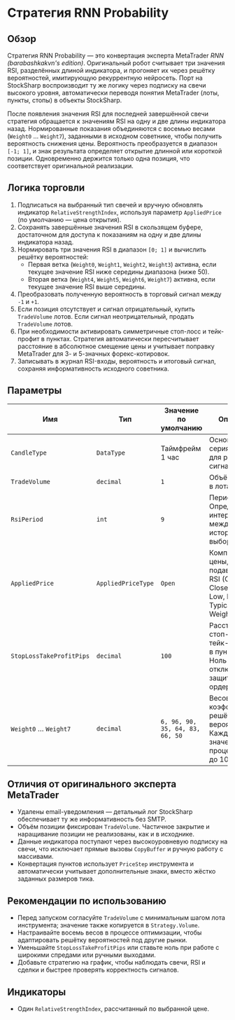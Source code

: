 # Стратегия RNN Probability

## Обзор
Стратегия RNN Probability — это конвертация эксперта MetaTrader *RNN (barabashkakvn's edition)*. Оригинальный робот считывает три значения RSI, разделённых длиной индикатора, и прогоняет их через решётку вероятностей, имитирующую рекуррентную нейросеть. Порт на StockSharp воспроизводит ту же логику через подписку на свечи высокого уровня, автоматически переводя понятия MetaTrader (лоты, пункты, стопы) в объекты StockSharp.

После появления значения RSI для последней завершённой свечи стратегия обращается к значениям RSI на одну и две длины индикатора назад. Нормированные показания объединяются с восемью весами (`Weight0` … `Weight7`), заданными в исходном советнике, чтобы получить вероятность снижения цены. Вероятность преобразуется в диапазон `[-1; 1]`, и знак результата определяет открытие длинной или короткой позиции. Одновременно держится только одна позиция, что соответствует оригинальной реализации.

## Логика торговли
1. Подписаться на выбранный тип свечей и вручную обновлять индикатор `RelativeStrengthIndex`, используя параметр `AppliedPrice` (по умолчанию — цена открытия).
2. Сохранять завершённые значения RSI в скользящем буфере, достаточном для доступа к показаниям на одну и две длины индикатора назад.
3. Нормировать три значения RSI в диапазон `[0; 1]` и вычислить решётку вероятностей:
   - Первая ветка (`Weight0`, `Weight1`, `Weight2`, `Weight3`) активна, если текущее значение RSI ниже середины диапазона (ниже 50).
   - Вторая ветка (`Weight4`, `Weight5`, `Weight6`, `Weight7`) активна, если текущее значение RSI выше середины.
4. Преобразовать полученную вероятность в торговый сигнал между `-1` и `+1`.
5. Если позиция отсутствует и сигнал отрицательный, купить `TradeVolume` лотов. Если сигнал неотрицательный, продать `TradeVolume` лотов.
6. При необходимости активировать симметричные стоп-лосс и тейк-профит в пунктах. Стратегия автоматически пересчитывает расстояние в абсолютное смещение цены и учитывает поправку MetaTrader для 3- и 5-значных форекс-котировок.
7. Записывать в журнал RSI-входы, вероятность и итоговый сигнал, сохраняя информативность исходного советника.

## Параметры
| Имя | Тип | Значение по умолчанию | Описание |
| --- | --- | --- | --- |
| `CandleType` | `DataType` | Таймфрейм 1 час | Основная серия свечей для расчётов и сигналов. |
| `TradeVolume` | `decimal` | `1` | Объём заявки в лотах. |
| `RsiPeriod` | `int` | `9` | Период RSI. Определяет интервал между историческими выборками. |
| `AppliedPrice` | `AppliedPriceType` | `Open` | Компонент цены, подаваемый в RSI (Open, Close, High, Low, Median, Typical, Weighted). |
| `StopLossTakeProfitPips` | `decimal` | `100` | Расстояние до стоп-лосса и тейк-профита в пунктах. Ноль отключает защитные ордера. |
| `Weight0` … `Weight7` | `decimal` | `6, 96, 90, 35, 64, 83, 66, 50` | Весовые коэффициенты решётки вероятностей. Каждое значение — процент от 0 до 100. |

## Отличия от оригинального эксперта MetaTrader
- Удалены email-уведомления — детальный лог StockSharp обеспечивает ту же информативность без SMTP.
- Объём позиции фиксирован `TradeVolume`. Частичное закрытие и наращивание позиции не реализованы, как и в исходнике.
- Данные индикатора поступают через высокоуровневую подписку на свечи, что исключает прямые вызовы `CopyBuffer` и ручную работу с массивами.
- Конвертация пунктов использует `PriceStep` инструмента и автоматически учитывает дополнительные знаки, вместо жёстко заданных размеров тика.

## Рекомендации по использованию
- Перед запуском согласуйте `TradeVolume` с минимальным шагом лота инструмента; значение также копируется в `Strategy.Volume`.
- Настраивайте восемь весов в процессе оптимизации, чтобы адаптировать решётку вероятностей под другие рынки.
- Уменьшайте `StopLossTakeProfitPips` или ставьте ноль при работе с широкими спредами или ручными выходами.
- Добавьте стратегию на график, чтобы наблюдать свечи, RSI и сделки и быстрее проверять корректность сигналов.

## Индикаторы
- Один `RelativeStrengthIndex`, рассчитанный по выбранной цене.
